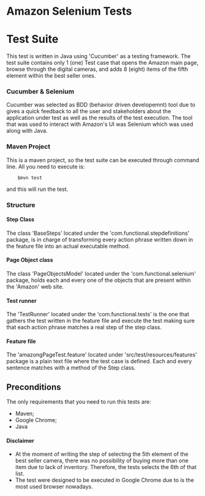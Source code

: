 # Amazon Selenium Tests

# Test Suite

This test is written in Java using 'Cucumber' as a testing framework. 
The test suite contains only 1 (one) Test case that opens the Amazon main page, browse through the digital cameras, and adds 8 (eight) items of the fifth element within the best seller ones.


### Cucumber & Selenium

Cucumber was selected as BDD (behavior driven developemnt) tool due to gives a quick feedback to all the user and stakeholders about the application under test as well as the results of the test execution.
The tool that was used to interact with Amazon's UI was Selenium which was used along with Java.

### Maven Project

This is a maven project, so the test suite can be executed through command line. All you need to execute is:
```
    $mvn test
```
and this will run the test.

### Structure
#### Step Class
The class 'BaseSteps' located under the 'com.functional.stepdefinitions' package, is in charge of transforming every action phrase written down in the feature file into an actual executable method.
#### Page Object class
The class 'PageObjectsModel' located under the 'com.functional.selenium' package, holds each and every one of the objects that are present within the 'Amazon' web site.
#### Test runner
The 'TestRunner' located under the 'com.functional.tests' is the one that gathers the test written in the feature file and execute the test making sure that each action phrase matches a real step of the step class.
#### Feature file
The 'amazongPageTest.feature' located under 'src/test/resources/features' package is a plain text file where the test case is defined. Each and every sentence matches with a method of the Step class.

## Preconditions

The only requirements that you need to run this tests are:
- Maven;
- Google Chrome;
- Java

#### Disclaimer

- At the moment of writing the step of selecting the 5th element of the best seller camera, there was no possibility of buying more than one item due to lack of inventory. Therefore, the tests selects the 6th of that list.
- The test were designed to be executed in Google Chrome due to is the most used browser nowadays.

